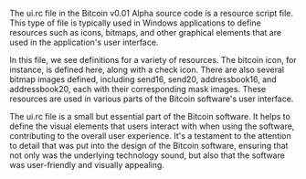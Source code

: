 The ui.rc file in the Bitcoin v0.01 Alpha source code is a resource script file. This type of file is typically used in Windows applications to define resources such as icons, bitmaps, and other graphical elements that are used in the application's user interface.

In this file, we see definitions for a variety of resources. The bitcoin icon, for instance, is defined here, along with a check icon. There are also several bitmap images defined, including send16, send20, addressbook16, and addressbook20, each with their corresponding mask images. These resources are used in various parts of the Bitcoin software's user interface.

The ui.rc file is a small but essential part of the Bitcoin software. It helps to define the visual elements that users interact with when using the software, contributing to the overall user experience. It's a testament to the attention to detail that was put into the design of the Bitcoin software, ensuring that not only was the underlying technology sound, but also that the software was user-friendly and visually appealing.